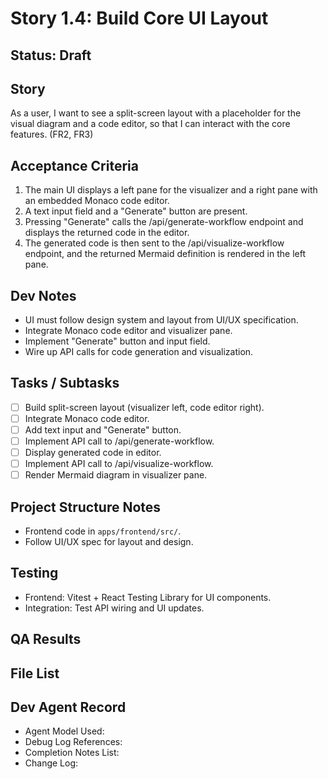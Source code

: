 # Story 1.4: Build Core UI Layout

## Status: Draft

## Story
As a user, I want to see a split-screen layout with a placeholder for the visual diagram and a code editor, so that I can interact with the core features. (FR2, FR3)

## Acceptance Criteria
1. The main UI displays a left pane for the visualizer and a right pane with an embedded Monaco code editor.
2. A text input field and a "Generate" button are present.
3. Pressing "Generate" calls the /api/generate-workflow endpoint and displays the returned code in the editor.
4. The generated code is then sent to the /api/visualize-workflow endpoint, and the returned Mermaid definition is rendered in the left pane.

## Dev Notes
- UI must follow design system and layout from UI/UX specification.
- Integrate Monaco code editor and visualizer pane.
- Implement "Generate" button and input field.
- Wire up API calls for code generation and visualization.

## Tasks / Subtasks
- [ ] Build split-screen layout (visualizer left, code editor right).
- [ ] Integrate Monaco code editor.
- [ ] Add text input and "Generate" button.
- [ ] Implement API call to /api/generate-workflow.
- [ ] Display generated code in editor.
- [ ] Implement API call to /api/visualize-workflow.
- [ ] Render Mermaid diagram in visualizer pane.

## Project Structure Notes
- Frontend code in `apps/frontend/src/`.
- Follow UI/UX spec for layout and design.

## Testing
- Frontend: Vitest + React Testing Library for UI components.
- Integration: Test API wiring and UI updates.

## QA Results

## File List

## Dev Agent Record
- Agent Model Used:
- Debug Log References:
- Completion Notes List:
- Change Log:
